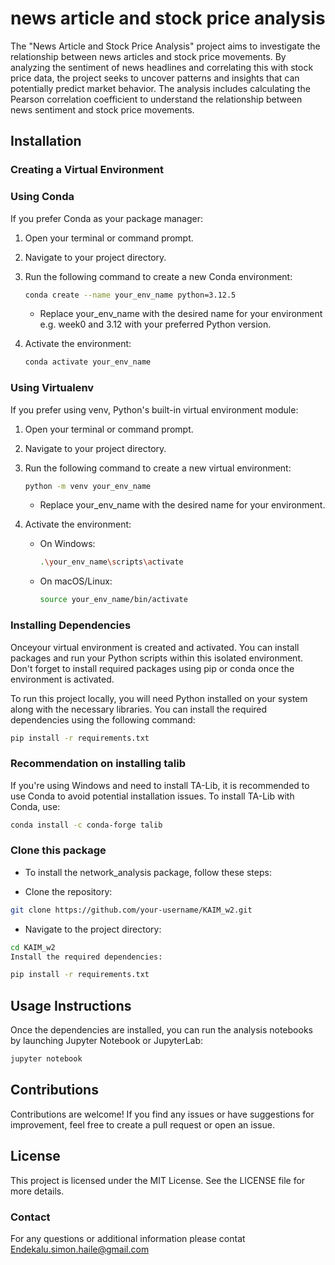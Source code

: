 # news article and stock price analysis

The "News Article and Stock Price Analysis" project aims to investigate the relationship between news articles and stock price movements. By analyzing the sentiment of news headlines and correlating this with stock price data, the project seeks to uncover patterns and insights that can potentially predict market behavior. The analysis includes calculating the Pearson correlation coefficient to understand the relationship between news sentiment and stock price movements.

## Installation
### Creating a Virtual Environment
### Using Conda
If you prefer Conda as your package manager:

1. Open your terminal or command prompt.

2. Navigate to your project directory.

3. Run the following command to create a new Conda environment:

    ```bash
    conda create --name your_env_name python=3.12.5
    ```
    - Replace your_env_name with the desired name for your environment e.g. week0 and 3.12 with your preferred Python version.

4. Activate the environment:

    ```bash
    conda activate your_env_name
    ```

### Using Virtualenv
If you prefer using venv, Python's built-in virtual environment module:

1. Open your terminal or command prompt.

2. Navigate to your project directory.

3. Run the following command to create a new virtual environment:

    ```bash
    python -m venv your_env_name
    ```
    - Replace your_env_name with the desired name for your environment.

4. Activate the environment:

    - On Windows:
        ```bash
        .\your_env_name\scripts\activate
        ```

    - On macOS/Linux:
        ```bash
        source your_env_name/bin/activate
        ```
### Installing Dependencies
Onceyour virtual environment is created and activated. You can install packages and run your Python scripts within this isolated environment. Don't forget to install required packages using pip or conda once the environment is activated.

To run this project locally, you will need Python installed on your system along with the necessary libraries. 
You can install the required dependencies using the following command:

```bash
pip install -r requirements.txt
```

### Recommendation on installing talib
If you're using Windows and need to install TA-Lib, it is recommended to use Conda to avoid potential installation issues. To install TA-Lib with Conda, use:

```bash
conda install -c conda-forge talib
```

### Clone this package
- To install the network_analysis package, follow these steps:

- Clone the repository:

```bash
git clone https://github.com/your-username/KAIM_w2.git
```
- Navigate to the project directory:

```bash
cd KAIM_w2
Install the required dependencies:
```
```bash
pip install -r requirements.txt
```


## Usage Instructions

Once the dependencies are installed, you can run the analysis notebooks by launching Jupyter Notebook or JupyterLab:
```bash
jupyter notebook
```



## Contributions
Contributions are welcome! If you find any issues or have suggestions for improvement, feel free to create a pull request or open an issue.

## License

This project is licensed under the MIT License. See the LICENSE file for more details.

### Contact
For any questions or additional information please contat Endekalu.simon.haile@gmail.com